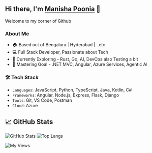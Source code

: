 ## Hi there, I'm [Manisha Poonia](https://in.linkedin.com/in/manisha-poonia-5b6a8b200) 👋

Welcome to my corner of Github

### About Me

- 🏠 Based out of Bengaluru | Hyderabad | ..etc
- 💻 Full Stack Developer, Passionate about Tech
- 🧠 Currently Exploring - Rust, Go, AI, DevOps also Testing a bit
- 🎯 Mastering Goal - .NET MVC, Angular, Azure Services, Agentic AI

### 🛠️ Tech Stack
- `Languages`: JavaScript, Python, TypeScript, Java, Kotlin, C#
- `Frameworks`: Angular, Node.js, Express, Flask, Django
- `Tools`: Git, VS Code, Postman
- `Cloud`: Azure

## 📈 GitHub Stats
![GitHub Stats](https://github-readme-stats.vercel.app/api?username=officialmanishapoonia&theme=tokyonight&show_icons=true&hide_border=true)
  ![Top Langs](https://github-readme-stats.vercel.app/api/top-langs/?username=officialmanishapoonia&layout=compact&theme=tokyonight&show_icons=true&hide_border=true)


![My Views](https://komarev.com/ghpvc/?username=officialmanishapoonia&color=green&label=GithubExplorers)


<!--
**officialmanishapoonia/officialmanishapoonia** is a ✨ _special_ ✨ repository because its `README.md` (this file) appears on your GitHub profile.
Here are some ideas to get you started:

- 🔭 I’m currently working on ...
- 🌱 I’m currently learning ...
- 👯 I’m looking to collaborate on ...
- 🤔 I’m looking for help with ...
- 💬 Ask me about ...
- 📫 How to reach me: ...
- 😄 Pronouns: ...
- ⚡ Fun fact: ...
-->

